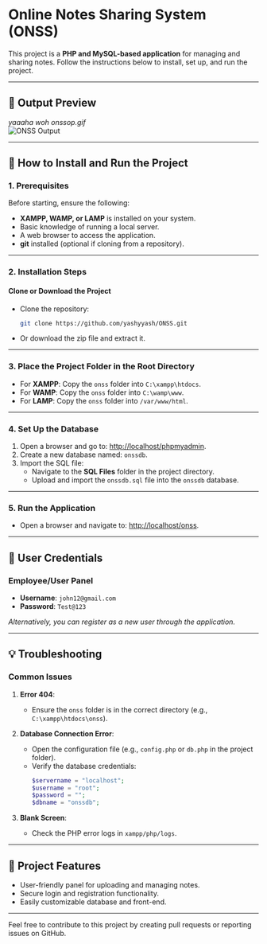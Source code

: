 # Online Notes Sharing System (ONSS)

This project is a **PHP and MySQL-based application** for managing and sharing notes. Follow the instructions below to install, set up, and run the project.

---

## 🎥 Output Preview  
*yaaaha woh onssop.gif*  
![ONSS Output](onssop.gif)  

---

## 🚀 How to Install and Run the Project  

### **1. Prerequisites**  
Before starting, ensure the following:

- **XAMPP, WAMP, or LAMP** is installed on your system.  
- Basic knowledge of running a local server.  
- A web browser to access the application.  
- **git** installed (optional if cloning from a repository).  

---

### **2. Installation Steps**  

#### **Clone or Download the Project**  
- Clone the repository:  
  ```bash  
  git clone https://github.com/yashyyash/ONSS.git  
  ```  
- Or download the zip file and extract it.

---

### **3. Place the Project Folder in the Root Directory**  
- For **XAMPP**: Copy the `onss` folder into `C:\xampp\htdocs`.  
- For **WAMP**: Copy the `onss` folder into `C:\wamp\www`.  
- For **LAMP**: Copy the `onss` folder into `/var/www/html`.  

---

### **4. Set Up the Database**  
1. Open a browser and go to: [http://localhost/phpmyadmin](http://localhost/phpmyadmin).  
2. Create a new database named: `onssdb`.  
3. Import the SQL file:  
   - Navigate to the **SQL Files** folder in the project directory.  
   - Upload and import the `onssdb.sql` file into the `onssdb` database.

---

### **5. Run the Application**  
- Open a browser and navigate to: [http://localhost/onss](http://localhost/onss).

---

## 📝 User Credentials  

### **Employee/User Panel**  
- **Username**: `john12@gmail.com`  
- **Password**: `Test@123`

*Alternatively, you can register as a new user through the application.*

---

## 💡 Troubleshooting  

### **Common Issues**  

1. **Error 404**:  
   - Ensure the `onss` folder is in the correct directory (e.g., `C:\xampp\htdocs\onss`).  

2. **Database Connection Error**:  
   - Open the configuration file (e.g., `config.php` or `db.php` in the project folder).  
   - Verify the database credentials:  
     ```php  
     $servername = "localhost";  
     $username = "root";  
     $password = "";  
     $dbname = "onssdb";  
     ```  

3. **Blank Screen**:  
   - Check the PHP error logs in `xampp/php/logs`.

---

## 📖 Project Features  

- User-friendly panel for uploading and managing notes.  
- Secure login and registration functionality.  
- Easily customizable database and front-end.  

---

Feel free to contribute to this project by creating pull requests or reporting issues on GitHub.
